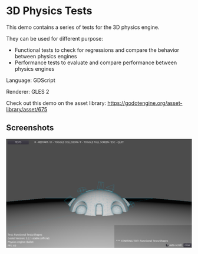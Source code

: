 # 3D Physics Tests

This demo contains a series of tests for the 3D
physics engine.

They can be used for different purpose:
- Functional tests to check for regressions and
  compare the behavior between physics engines
- Performance tests to evaluate and compare
  performance between physics engines

Language: GDScript

Renderer: GLES 2

Check out this demo on the asset library: https://godotengine.org/asset-library/asset/675

## Screenshots

![Screenshot](screenshots/screenshot.png)
